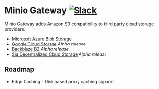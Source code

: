 # Minio Gateway [![Slack](https://slack.minio.io/slack?type=svg)](https://slack.minio.io)
Minio Gateway adds Amazon S3 compatibility to third party cloud storage providers.
- [Microsoft Azure Blob Storage](https://github.com/minio/minio/blob/master/docs/gateway/azure.md)
- [Google Cloud Storage](https://github.com/minio/minio/blob/master/docs/gateway/gcs.md) _Alpha release_
- [Backblaze B2](https://github.com/minio/minio/blob/master/docs/gateway/b2.md) _Alpha release_
- [Sia Decentralized Cloud Storage](https://github.com/minio/minio/blob/master/docs/gateway/sia.md) _Alpha release_

## Roadmap
* Edge Caching - Disk based proxy caching support

